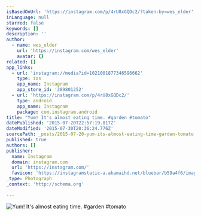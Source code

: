 ```yaml
---
isBasedOnUrl: 'https://instagram.com/p/4rU8xGQDc2/?taken-by=wes_elder'
inLanguage: null
starred: false
keywords: []
description: ''
author:
  - name: wes_elder
    url: 'https://instagram.com/wes_elder'
    avatar: {}
related: []
app_links:
  - url: 'instagram://media?id=1021001877346596662'
    type: ios
    app_name: Instagram
    app_store_id: '389801252'
  - url: 'https://instagram.com/p/4rU8xGQDc2/'
    type: android
    app_name: Instagram
    package: com.instagram.android
title: "Yum! It's almost eating time. #garden #tomato"
datePublished: '2015-07-20T22:57:19.817Z'
dateModified: '2015-07-30T20:36:24.776Z'
sourcePath: _posts/2015-07-20-yum-its-almost-eating-time-garden-tomato.md
published: true
authors: []
publisher:
  name: Instagram
  domain: instagram.com
  url: 'https://instagram.com/'
  favicon: 'https://instagramstatic-a.akamaihd.net/bluebar/b59a4f6/images/ico/favicon.ico'
_type: Photograph
_context: 'http://schema.org'

---
```

![Yum&excl; It's almost eating time&period; &num;garden &num;tomato](https://igcdn-photos-h-a.akamaihd.net/hphotos-ak-xaf1/t51.2885-15/11372382_1664241503811711_892270874_n.jpg)